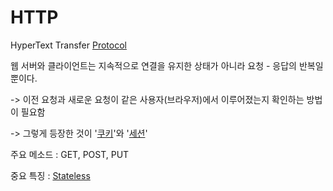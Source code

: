 # HTTP
HyperText Transfer [Protocol](Protocol.md)

웹 서버와 클라이언트는 지속적으로 연결을 유지한 상태가 아니라 요청 - 응답의 반복일 뿐이다.

-> 이전 요청과 새로운 요청이 같은 사용자(브라우저)에서 이루어졌는지 확인하는 방법이 필요함

-> 그렇게 등장한 것이 '[쿠키](Cookie)'와 '[세션](WEB/Session.md)'

주요 메소드 : GET, POST, PUT

중요 특징 : [Stateless](Stateless.md)